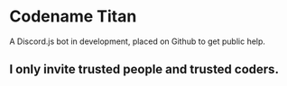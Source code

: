 # Codename Titan
A Discord.js bot in development, placed on Github to get public help.
## I only invite trusted people and trusted coders. 
